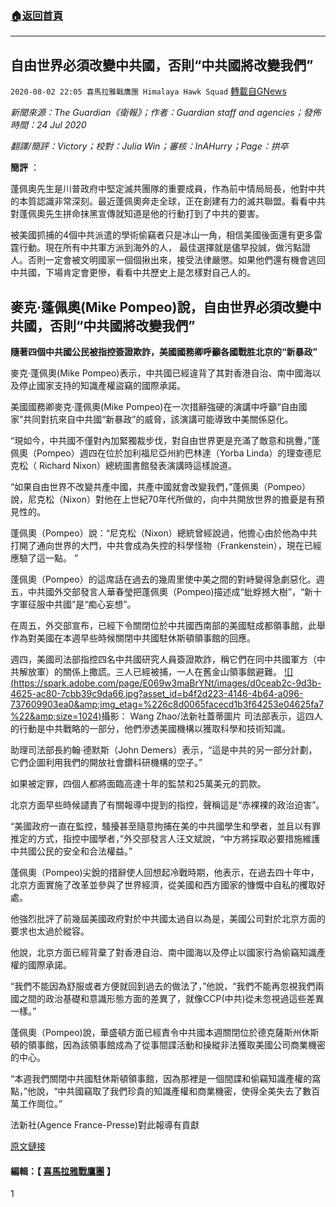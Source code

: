 ###  [:house:返回首頁](https://github.com/ourhimalayas/txt)
---

## 自由世界必須改變中共國，否則“中共國將改變我們”
`2020-08-02 22:05 喜馬拉雅戰鷹團 Himalaya Hawk Squad` [轉載自GNews](https://gnews.org/zh-hant/283545/)

*新聞來源：The Guardian《衛報》；作者：Guardian staff and agencies；發佈時間：24 Jul 2020*

*翻譯/簡評：Victory；校對：Julia Win；審核：InAHurry；Page：拱卒*

**簡評** ：

蓬佩奧先生是川普政府中堅定滅共團隊的重要成員，作為前中情局局長，他對中共的本質認識非常深刻。最近蓬佩奧奔走全球，正在創建有力的滅共聯盟。看看中共對蓬佩奧先生拼命抹黑宣傳就知道是他的行動打到了中共的要害。

被美國抓捕的4個中共派遣的學術偷竊者只是冰山一角，相信美國後面還有更多雷霆行動。現在所有中共軍方派到海外的人， 最佳選擇就是儘早投誠，做污點證人。否則一定會被文明國家一個個揪出來，接受法律嚴懲。如果他們還有機會逃回中共國，下場肯定會更慘，看看中共歷史上是怎樣對自己人的。

##  **麥克·蓬佩奧(Mike Pompeo)說，自由世界必須改變中共國，否則“中共國將改變我們”** 

**隨著四個中共國公民被指控簽證欺詐，美國國務卿呼籲各國戰胜北京的“新暴政”**

麥克·蓬佩奧(Mike Pompeo)表示，中共國已經違背了其對香港自治、南中國海以及停止國家支持的知識產權盜竊的國際承諾。

美國國務卿麥克·蓬佩奧(Mike Pompeo)在一次措辭強硬的演講中呼籲“自由國家”共同對抗來自中共國“新暴政”的威脅，該演講可能導致中美關係惡化。

“現如今，中共國不僅對內加緊獨裁步伐，對自由世界更是充滿了敵意和挑釁，”蓬佩奧（Pompeo）週四在位於加利福尼亞州約巴林達（Yorba Linda）的理查德尼克松（ Richard Nixon）總統圖書館發表演講時這樣說道。

“如果自由世界不改變共產中國，共產中國就會改變我們，”蓬佩奧（Pompeo）說，尼克松（Nixon）對他在上世紀70年代所做的，向中共開放世界的擔憂是有預見性的。

蓬佩奧（Pompeo）說：“尼克松（Nixon）總統曾經說過，他擔心由於他為中共打開了通向世界的大門，中共會成為失控的科學怪物（Frankenstein），現在已經應驗了這一點。 ”

蓬佩奧（Pompeo）的這席話在過去的幾周里使中美之間的對峙變得急劇惡化。週五，中共國外交部發言人華春瑩把蓬佩奧（Pompeo)描述成“蚍蜉撼大樹”，“新十字軍征服中共國”是“痴心妄想”。

在周五，外交部宣布，已經下令關閉位於中共國西南部的美國駐成都領事館，此舉作為對美國在本週早些時候關閉中共國駐休斯頓領事館的回應。

週四，美國司法部指控四名中共國研究人員簽證欺詐，稱它們在同中共國軍方（中共解放軍）的關係上撒謊。三人已經被捕，一人在舊金山領事館避難。
[!\[\](https://spark.adobe.com/page/E069w3maBrYNt/images/d0ceab2c-9d3b-4625-ac80-7cbb39c9da66.jpg?asset_id=b4f2d223-4146-4b64-a096-737609903ea0&amp;img_etag=%226c8d0065facecd1b3f64253e04625fa7%22&amp;size=1024)](https://spark.adobe.com/page/E069w3maBrYNt/images/d0ceab2c-9d3b-4625-ac80-7cbb39c9da66.jpg?asset_id=b4f2d223-4146-4b64-a096-737609903ea0&amp;img_etag=%226c8d0065facecd1b3f64253e04625fa7%22&amp;size=1024)攝影： Wang Zhao/法新社蓋蒂圖片
司法部表示，這四人的行動是中共戰略的一部分，他們滲透美國機構以獲取科學和技術知識。

助理司法部長約翰·德默斯（John Demers）表示，“這是中共的另一部分計劃，它們企圖利用我們的開放社會鑽科研機構的空子。”

如果被定罪，四個人都將面臨高達十年的監禁和25萬美元的罰款。

北京方面早些時候譴責了有關報導中提到的指控，聲稱這是“赤裸裸的政治迫害”。

“美國政府一直在監控，騷擾甚至隨意拘捕在美的中共國學生和學者，並且以有罪推定的方式，指控中國學者，”外交部發言人汪文斌說，“中方將採取必要措施維護中共國公民的安全和合法權益。”

蓬佩奧（Pompeo)尖銳的措辭使人回想起冷戰時期，他表示，在過去四十年中，北京方面實施了改革並參與了世界經濟，從美國和西方國家的慷慨中自私的攫取好處。

他強烈批評了前幾屆美國政府對於中共國太過自以為是，美國公司對於北京方面的要求也太過於縱容。

他說，北京方面已經背棄了對香港自治、南中國海以及停止以國家行為偷竊知識產權的國際承諾。

“我們不能因為舒服或者方便就回到過去的做法了，”他說，“我們不能再忽視我們兩國之間的政治基礎和意識形態方面的差異了，就像CCP(中共)從未忽視過這些差異一樣。”

蓬佩奧（Pompeo)說，華盛頓方面已經責令中共國本週關閉位於德克薩斯州休斯頓的領事館，因為該領事館成為了從事間諜活動和操縱非法獲取美國公司商業機密的中心。

“本週我們關閉中共國駐休斯頓領事館，因為那裡是一個間諜和偷竊知識產權的窩點，”他說，“中共國竊取了我們珍貴的知識產權和商業機密，使得全美失去了數百萬工作崗位。”

法新社(Agence France-Presse)對此報導有貢獻

[原文鏈接](https://www.theguardian.com/world/2020/jul/24/mike-pompeo-says-free-world-must-change-china-or-china-will-change-us)

#### 編輯：【 [喜馬拉雅戰鷹團](https://spark.adobe.com/page/E069w3maBrYNt/) 】 

1
